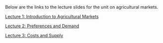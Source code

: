 Below are the links to the lecture slides for the unit on agricultural markets.

[Lecture 1: Introduction to Agricultural Markets](https://davidubilava.com/agmarkets_slides/01-Intro.html)

[Lecture 2: Preferences and Demand](https://davidubilava.com/agmarkets_slides/02-Demand.html)

[Lecture 3: Costs and Supply](https://davidubilava.com/agmarkets_slides/03-Supply.html)
